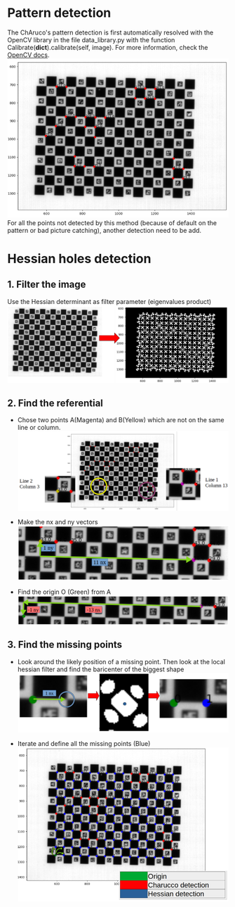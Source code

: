 # Pattern detection
The ChAruco's pattern detection is first automatically resolved with the OpenCV library in the file data_library.py with the function Calibrate(__dict__).calibrate(self, image). For more information, check the [OpenCV docs](https://docs.opencv.org/3.4/d9/df8/tutorial_root.html).
![Automatic detection](https://github.com/Eddidoune/Pycaso/blob/main/src/Pattern%20detection%20explaination/Hessian1.png)
For all the points not detected by this method (because of default on the pattern or bad picture catching), another detection need to be add.


# Hessian holes detection

## 1. Filter the image
Use the Hessian determinant as filter parameter (eigenvalues product)
![Hessian determinant filter](https://github.com/Eddidoune/Pycaso/blob/main/src/Pattern%20detection%20explaination/Hessian0.png)

## 2. Find the referential
- Chose two points A(Magenta) and B(Yellow) which are not on the same line or column.
![](https://github.com/Eddidoune/Pycaso/blob/main/src/Pattern%20detection%20explaination/Hessian2.png)

- Make the nx and ny vectors
![](https://github.com/Eddidoune/Pycaso/blob/main/src/Pattern%20detection%20explaination/Hessian3.png)

- Find the origin O (Green) from A
![](https://github.com/Eddidoune/Pycaso/blob/main/src/Pattern%20detection%20explaination/Hessian4.png)


## 3. Find the missing points
- Look around the likely position of a missing point. Then look at the local hessian filter and find the baricenter of the biggest shape
![](https://github.com/Eddidoune/Pycaso/blob/main/src/Pattern%20detection%20explaination/Hessian5.png)

- Iterate and define all the missing points (Blue)
![](https://github.com/Eddidoune/Pycaso/blob/main/src/Pattern%20detection%20explaination/Hessian6.png)

